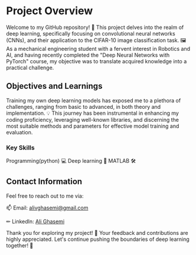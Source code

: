 # Project Overview

Welcome to my GitHub repository! 🚀 This project delves into the realm of deep learning, specifically focusing on convolutional neural networks (CNNs), and their application to the CIFAR-10 image classification task. 🖼️ As a mechanical engineering student with a fervent interest in Robotics and AI, and having recently completed the "Deep Neural Networks with PyTorch" course, my objective was to translate acquired knowledge into a practical challenge.

## Objectives and Learnings

Training my own deep learning models has exposed me to a plethora of challenges, ranging from basic to advanced, in both theory and implementation. 💡 This journey has been instrumental in enhancing my coding proficiency, leveraging well-known libraries, and discerning the most suitable methods and parameters for effective model training and evaluation.





### Key Skills

Programming(python) 💻
Deep learning 🧠
MATLAB 🛠️
## Contact Information

Feel free to reach out to me via:

📫 Email: [alivghasemi@gmail.com](mailto:alivghasemi@gmail.com)

✏ LinkedIn: [Ali Ghasemi](https://www.linkedin.com/in/alivghasemi/)

Thank you for exploring my project! 🙌 Your feedback and contributions are highly appreciated. Let's continue pushing the boundaries of deep learning together! 🚀
